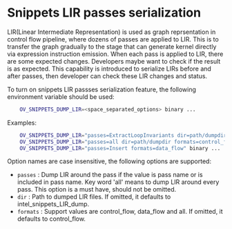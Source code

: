 # Snippets LIR passes serialization

LIR(Linear Intermediate Representation) is used as graph reprsentation in control flow pipeline, where dozens of passes are applied to LIR. This is to transfer the graph gradually to the stage that can generate kernel directly via expression instruction emission. When each pass is applied to LIR, there are some expected changes. Developers maybe want to check if the result is as expected. This capability is introduced to serialize LIRs before and after passes, then developer can check these LIR changes and status.

To turn on snippets LIR passses serialization feature, the following environment variable should be used:
```sh
    OV_SNIPPETS_DUMP_LIR=<space_separated_options> binary ...
```

Examples:
```sh
    OV_SNIPPETS_DUMP_LIR="passes=ExtractLoopInvariants dir=path/dumpdir formats=all" binary ...
    OV_SNIPPETS_DUMP_LIR="passes=all dir=path/dumpdir formats=control_flow" binary ...
    OV_SNIPPETS_DUMP_LIR="passes=Insert formats=data_flow" binary ...
```

Option names are case insensitive, the following options are supported:
 - `passes` : Dump LIR around the pass if the value is pass name or is included in pass name. Key word 'all' means to dump LIR around every pass. This option is a must have, should not be omitted.
 - `dir` : Path to dumped LIR files. If omitted, it defaults to intel_snippets_LIR_dump.
 - `formats` : Support values are control_flow, data_flow and all. If omitted, it defaults to control_flow.